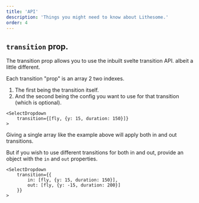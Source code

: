 ```yaml
---
title: 'API'
description: 'Things you might need to know about Lithesome.'
order: 4
---
```


## `transition` prop.

The transition prop allows you to use the inbuilt svelte transition API. albeit a little different.

Each transition "prop" is an array 2 two indexes.

1. The first being the transition itself.
2. And the second being the config you want to use for that transition (which is optional).

```svelte
<SelectDropdown
	transition={[fly, {y: 15, duration: 150}]}
>
```

Giving a single array like the example above will apply both in and out transitions.

But if you wish to use different transitions for both in and out, provide an object with the `in` and `out` properties.

```svelte
<SelectDropdown
	transition={{
		in: [fly, {y: 15, duration: 150}],
		out: [fly, {y: -15, duration: 200}]
	}}
>
```
